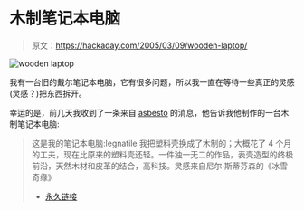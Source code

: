 # 木制笔记本电脑

> 原文：<https://hackaday.com/2005/03/09/wooden-laptop/>

![wooden laptop](img/9324e559f164ed81da31bca89791a46d.png)

我有一台旧的戴尔笔记本电脑，它有很多问题，所以我一直在等待一些真正的灵感(灵感？)把东西拆开。

幸运的是，前几天我收到了一条来自 [asbesto](http://www.zaverio.net/) 的消息，他告诉我他制作的一台木制笔记本电脑:

> 这是我的笔记本电脑:legnatile 我把塑料壳换成了木制的；大概花了 4 个月的工夫，现在比原来的塑料壳还轻。一件独一无二的作品，表壳造型的终极前沿，天然木材和皮革的结合，高科技。灵感来自尼尔·斯蒂芬森的《冰雪奇缘》
> 
> *   [永久链接](http://zaverio.net/laptop/index-en.php)